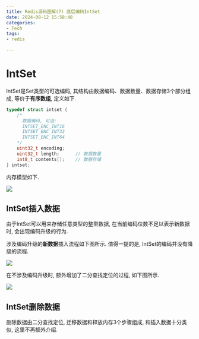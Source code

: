 ```yaml
---
title: Redis源码图解(7) 底层编码IntSet
date: 2024-08-12 15:58:48
categories:
- Tech
tags:
- redis

---
```


# IntSet

IntSet是Set类型的可选编码, 其结构由数据编码、数据数量、数据存储3个部分组成, 等价于**有序数组**, 定义如下.

```c
typedef struct intset {
    /*
      数据编码, 可选:
      INTSET_ENC_INT16
      INTSET_ENC_INT32
      INTSET_ENC_INT64
    */
    uint32_t encoding;    
    uint32_t length;      // 数据数量
    int8_t contents[];    // 数据存储
} intset;
```

内存模型如下.

![](intset_memory.png)

## IntSet插入数据

由于IntSet可以用来存储任意类型的整型数据, 在当前编码位数不足以表示新数据时, 会出现编码升级的行为.

涉及编码升级的**新数据**插入流程如下图所示. 值得一提的是, IntSet的编码并没有降级的流程.

![](intset_insert.png)

在不涉及编码升级时, 额外增加了二分查找定位的过程, 如下图所示.

![](intset_insert_without_upgrading.png)



## IntSet删除数据

删除数据由二分查找定位, 迁移数据和释放内存3个步骤组成, 和插入数据十分类似, 这里不再额外介绍.
